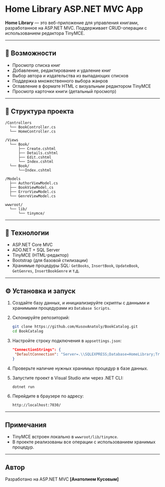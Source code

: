 ﻿# Home Library ASP.NET MVC App

**Home Library** — это веб-приложение для управления книгами, разработанное на ASP.NET MVC. Поддерживает CRUD-операции с использованием редактора TinyMCE.

---

## 🔧 Возможности

* Просмотр списка книг
* Добавление, редактирование и удаление книг
* Выбор автора и издательства из выпадающих списков
* Поддержка множественного выбора жанров
* Оглавление в формате HTML с визуальным редактором TinyMCE
* Просмотр карточки книги (детальный просмотр)

---

## 📁 Структура проекта

```
/Controllers
  └── BookController.cs
  └── HomeController.cs

/Views
  └── Book/
      ├── Create.cshtml
      ├── Details.cshtml
      ├── Edit.cshtml
      └── Index.cshtml
  └── Book/
      └──Index.cshtml

/Models
  ├── AuthorViewModel.cs
  ├── BookViewModel.cs
  ├── ErrorViewModel.cs
  └── GenreViewModel.cs

wwwroot/
  └── lib/
      └── tinymce/
```

---

## 🧩 Технологии

* ASP.NET Core MVC
* ADO.NET + SQL Server
* TinyMCE (HTML-редактор)
* Bootstrap (для базовой стилизации)
* Хранимые процедуры SQL: `GetBooks`, `InsertBook`, `UpdateBook`, `GetGenres`, `InsertBookGenre` и т.д.

---

## ⚙️ Установка и запуск

1. Создайте базу данных, и инициализируйте скрипты с данными и хранимыми процедурами из `Database Scripts`.

2. Склонируйте репозиторий:

   ```bash
   git clone https://github.com/KusovAnatoly/BookCatalog.git
   cd BookCatalog
   ```

3. Настройте строку подключения в `appsettings.json`:

   ```json
   "ConnectionStrings": {
    "DefaultConnection": "Server=.\\SQLEXPRESS;Database=HomeLibrary;Trusted_Connection=True;TrustServerCertificate=True;"
   }
   ```

4. Проверьте наличие нужных хранимых процедур в базе данных.

5. Запустите проект в Visual Studio или через .NET CLI:

   ```bash
   dotnet run
   ```

6. Перейдите в браузере по адресу:

   ```
   http://localhost:7030/
   ```

---

## Примечания

* TinyMCE встроен локально в `wwwroot/lib/tinymce`.
* В проекте реализованы все операции с использованием хранимых процедур.

---

## Автор

Разработано на ASP.NET MVC
**\[Анатолием Кусовым]**